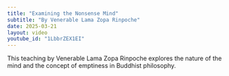 ```yaml
---
title: "Examining the Nonsense Mind"
subtitle: "By Venerable Lama Zopa Rinpoche"
date: 2025-03-21
layout: video
youtube_id: "1LbbrZEX1EI"
---
```


This teaching by Venerable Lama Zopa Rinpoche explores the nature of the mind and the concept of emptiness in Buddhist philosophy.